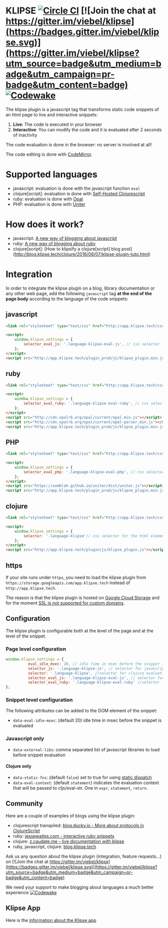 # KLIPSE [![Circle CI](https://circleci.com/gh/viebel/klipse/tree/master.svg?style=svg)](https://circleci.com/gh/viebel/klipse/tree/master) [![Join the chat at https://gitter.im/viebel/klipse](https://badges.gitter.im/viebel/klipse.svg)](https://gitter.im/viebel/klipse?utm_source=badge&utm_medium=badge&utm_campaign=pr-badge&utm_content=badge)  [![Codewake](https://www.codewake.com/badges/contribute.svg)](https://www.codewake.com/p/klipse)

The klipse plugin is a javascript tag that transforms static code snippets of an html page to live and interactive snippets:

1. **Live**: The code is executed in your browser
2. **Interactive**: You can modify the code and it is evaluated after 2 seconds of inactivity


The code evaluation is done in the browser: no server is involved at all!

The code editing is done with [CodeMirror](http://codemirror.net/).



# Supported languages

- javascript: evaluation is done with the javascript function `eval`
- clojure[script]: evaluation is done with [Self-Hosted Clojurescript](http://swannodette.github.io/2015/07/29/clojurescript-17)
- ruby: evaluation is done with [Opal](http://opalrb.org/)
- PHP: evaluation is done with [Uniter](https://asmblah.github.io/uniter/)


# How does it work?

- javascript: [A new way of blogging about javascript](http://blog.klipse.tech/javascript/2016/06/20/blog-javascript.html)
- ruby: [A new way of blogging about ruby](http://blog.klipse.tech/ruby/2016/06/20/blog-ruby.html)
- clojure[script]: [How to klipsify a clojure[script] blog post] (http://blog.klipse.tech/clojure/2016/06/07/klipse-plugin-tuto.html)


# Integration

In order to integrate the klipse plugin on a blog, library documentation or any other web page, add the following `javascript` tag **at the end of the page body** according to the language of the code snippets:

## javascript

```html
<link rel="stylesheet" type="text/css" href="http://app.klipse.tech/css/codemirror.css">

<script>
    window.klipse_settings = {
        selector_eval_js: '.language-klipse-eval-js', // css selector for the html elements you want to klipsify
    };
</script>
<script src="http://app.klipse.tech/plugin_prod/js/klipse_plugin.min.js"></script>
```

## ruby

```html
<link rel="stylesheet" type="text/css" href="http://app.klipse.tech/css/codemirror.css">

<script>
    window.klipse_settings = {
        selector_eval_ruby: '.language-klipse-eval-ruby', // css selector for the html elements you want to klipsify
    };
</script>
<script src="http://cdn.opalrb.org/opal/current/opal.min.js"></script>
<script src="http://cdn.opalrb.org/opal/current/opal-parser.min.js"></script>
<script src="http://app.klipse.tech/plugin_prod/js/klipse_plugin.min.js"></script>
```

## PHP

```html
<link rel="stylesheet" type="text/css" href="http://app.klipse.tech/css/codemirror.css">

<script>
    window.klipse_settings = {
        selector_eval_php: '.language-klipse-eval-php', // css selector for the html elements you want to klipsify
    };
</script>
<script src="https://asmblah.github.io/uniter/dist/uniter.js"></script>
<script src="http://app.klipse.tech/plugin_prod/js/klipse_plugin.min.js"></script>
```


## clojure

```html
<link rel="stylesheet" type="text/css" href="http://app.klipse.tech/css/codemirror.css">

<script>
    window.klipse_settings = {
        selector: '.language-klipse'// css selector for the html elements you want to klipsify
    };
</script>
<script src="http://app.klipse.tech/plugin/js/klipse_plugin.js"></script>
```

## https

If your site runs under `https`, you need to load the klipse plugin from `https://storage.googleapis.com/app.klipse.tech` instead of `http://app.klipse.tech`.

The reason is that the klipse plugin is hosted on [Google Cloud Storage](https://cloud.google.com/storage/) and for the moment [SSL is not supported for custom domains](https://cloud.google.com/storage/docs/hosting-static-website#creating_a_cname_alias).

## Configuration

The klipse plugin is configurable both at the level of the page and at the level of the snippet.

### Page level configuration

~~~javascript
window.klipse_settings = {
          eval_idle_msec: 20, // idle time in msec before the snippet is evaluated
          selector_js: '.language-klipse-js', // selector for javascript evaluation snippets
          selector: '.language-klipse', //selector for clojure evaluation snippets
          selector_eval_js: '.language-klipse-eval-js', // selector for clojure transpilation snippets
          selector_eval_ruby: '.language-klipse-eval-ruby' //selector for ruby evaluation snippets
};

~~~

### Snippet level configuration

The following attributes can be added to the DOM element of the snippet:

* `data-eval-idle-msec`: (default 20) idle time in msec before the snippet is evaluated

### Javascript only

* `data-external-libs`: comma separated list of javascript libraries to load before snippet evaluation

#### Clojure only

* `data-static-fns`: (default `false`) set to true for using [static dispatch](http://blog.klipse.tech/clojurescript/2016/04/13/static-fns.html)
* `data-eval-context`: (default `statement`) indicates the evaluation context that will be passed to cljs/eval-str. One in `expr`, `statement`, `return`.  


## Community

Here are a couple of examples of blogs using the klipse plugin:

- clojurescript transpiled: [blog.ducky.io - More about protocols in ClojureScript](http://blog.ducky.io/clojurescript/2016/06/08/more-defprotocol/)
- ruby: [jessewaites.com - interactive ruby snippets](http://jessewaites.com/embedding-interactive-ruby-snippets-into-web-pages/)
- clojure: [z.caudate.me - live documentation with klipse](http://z.caudate.me/klipse-demo/)
- ruby, javascript, clojure: [blog.klipse.tech](blog.klipse.tech)

Ask us any question about the klipse plugin (integration, feature requests...) on [![Join the chat at https://gitter.im/viebel/klipse](https://badges.gitter.im/viebel/klipse.svg)](https://gitter.im/viebel/klipse?utm_source=badge&utm_medium=badge&utm_campaign=pr-badge&utm_content=badge)

We need your support to make blogging about languages a much better experience [![Codewake](https://www.codewake.com/badges/contribute.svg)](https://www.codewake.com/p/klipse)


## Klipse App
Here is the [information about the Klipse app](https://github.com/viebel/klipse/blob/master/contributing.md)
